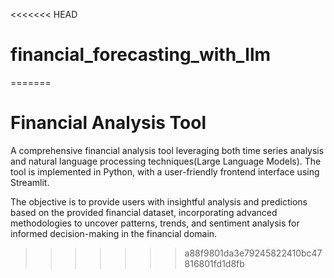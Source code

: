 <<<<<<< HEAD
# financial_forecasting_with_llm
 
=======
# Financial Analysis Tool

A comprehensive financial analysis tool leveraging both time series analysis and natural language processing techniques(Large Language Models). The tool is implemented in Python, with a user-friendly frontend interface using Streamlit.

The objective is to provide users with insightful analysis and predictions based on the provided financial dataset, incorporating advanced methodologies to uncover patterns, trends, and sentiment analysis for informed decision-making in the financial domain.
>>>>>>> a88f9801da3e79245822410bc47816801fd1d8fb
